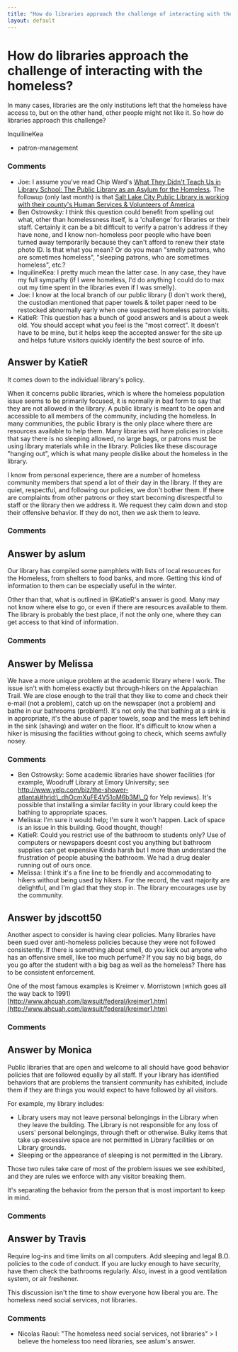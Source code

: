 ```yaml
---
title: "How do libraries approach the challenge of interacting with the homeless?"
layout: default
---
```

How do libraries approach the challenge of interacting with the homeless?
=====================
In many cases, libraries are the only institutions left that the
homeless have access to, but on the other hand, other people might not
like it. So how do libraries approach this challenge?

InquilineKea

<ul class="tags"><li class="tag">patron-management</li></ul>

### Comments ###
* Joe: I assume you've read Chip Ward's [What They Didn't Teach Us in Library
School: The Public Library as an Asylum for the
Homeless](http://www.tomdispatch.com/post/174799/ward\_how\_the\_public\_library\_became\_heartbreak\_hotel).
The followup (only last month) is that [Salt Lake City Public Library is
working with their county's Human Services & Volunteers of
America](http://www.sltrib.com/sltrib/news/53827281-78/library-lake-salt-county.html.csp)
* Ben Ostrowsky: I think this question could benefit from spelling out what, other than
homelessness itself, is a 'challenge' for libraries or their staff.
Certainly it can be a bit difficult to verify a patron's address if they
have none, and I know non-homeless poor people who have been turned away
temporarily because they can't afford to renew their state photo ID. Is
that what you mean? Or do you mean "smelly patrons, who are sometimes
homeless", "sleeping patrons, who are sometimes homeless", etc.?
* InquilineKea: I pretty much mean the latter case. In any case, they have my full
sympathy (if I were homeless, I'd do anything I could do to max out my
time spent in the libraries even if I was smelly).
* Joe: I know at the local branch of our public library (I don't work there),
the custodian mentioned that paper towels & toilet paper need to be
restocked abnormally early when one suspected homeless patron visits.
* KatieR: This question has a bunch of good answers and is about a week old. You
should accept what you feel is the "most correct". It doesn't have to be
mine, but it helps keep the accepted answer for the site up and helps
future visitors quickly identify the best source of info.


Answer by KatieR
----------------
It comes down to the individual library's policy.

When it concerns public libraries, which is where the homeless
population issue seems to be primarily focused, it is normally in bad
form to say that they are not allowed in the library. A public library
is meant to be open and accessible to all members of the community,
including the homeless. In many communities, the public library is the
only place where there are resources available to help them. Many
libraries will have policies in place that say there is no sleeping
allowed, no large bags, or patrons must be using library materials while
in the library. Policies like these discourage "hanging out", which is
what many people dislike about the homeless in the library.

I know from personal experience, there are a number of homeless
community members that spend a lot of their day in the library. If they
are quiet, respectful, and following our policies, we don't bother them.
If there are complaints from other patrons or they start becoming
disrespectful to staff or the library then we address it. We request
they calm down and stop their offensive behavior. If they do not, then
we ask them to leave.

### Comments ###

Answer by aslum
----------------
Our library has compiled some pamphlets with lists of local resources
for the Homeless, from shelters to food banks, and more. Getting this
kind of information to them can be especially useful in the winter.

Other than that, what is outlined in @KatieR's answer is good. Many may
not know where else to go, or even if there are resources available to
them. The library is probably the best place, if not the only one, where
they can get access to that kind of information.

### Comments ###

Answer by Melissa
----------------
We have a more unique problem at the academic library where I work. The
issue isn't with homeless exactly but through-hikers on the Appalachian
Trail. We are close enough to the trail that they like to come and check
their e-mail (not a problem), catch up on the newspaper (not a problem)
and bathe in our bathrooms (problem!). It's not only the that bathing at
a sink is in appropriate, it's the abuse of paper towels, soap and the
mess left behind in the sink (shaving) and water on the floor. It's
difficult to know when a hiker is misusing the facilities without going
to check, which seems awfully nosey.

### Comments ###
* Ben Ostrowsky: Some academic libraries have shower facilities (for example, Woodruff
Library at Emory University; see
http://www.yelp.com/biz/the-shower-atlanta\#hrid:\_dhOcmXuFE4V51oM6b3M\_Q
for Yelp reviews). It's possible that installing a similar facility in
your library could keep the bathing to appropriate spaces.
* Melissa: I'm sure it would help; I'm sure it won't happen. Lack of space is an
issue in this building. Good thought, though!
* KatieR: Could you restrict use of the bathroom to students only? Use of
computers or newspapers doesnt cost you anything but bathroom supplies
can get expensive Kinda harsh but I more than understand the frustration
of people abusing the bathroom. We had a drug dealer running out of ours
once.
* Melissa: I think it's a fine line to be friendly and accommodating to hikers
without being used by hikers. For the record, the vast majority are
delightful, and I'm glad that they stop in. The library encourages use
by the community.

Answer by jdscott50
----------------
Another aspect to consider is having clear policies. Many libraries have
been sued over anti-homeless policies because they were not followed
consistently. If there is something about smell, do you kick out anyone
who has an offensive smell, like too much perfume? If you say no big
bags, do you go after the student with a big bag as well as the
homeless? There has to be consistent enforcement.

One of the most famous examples is Kreimer v. Morristown (which goes all
the way back to 1991)
[http://www.ahcuah.com/lawsuit/federal/kreimer1.htm](http://www.ahcuah.com/lawsuit/federal/kreimer1.htm)

### Comments ###

Answer by Monica
----------------
Public libraries that are open and welcome to all should have good
behavior policies that are followed equally by all staff. If your
library has identified behaviors that are problems the transient
community has exhibited, include them if they are things you would
expect to have followed by all visitors.

For example, my library includes:

-   Library users may not leave personal belongings in the Library when
    they leave the building. The Library is not responsible for any loss
    of users' personal belongings, through theft or otherwise. Bulky
    items that take up excessive space are not permitted in Library
    facilities or on Library grounds.
-   Sleeping or the appearance of sleeping is not permitted in the
    Library.

Those two rules take care of most of the problem issues we see
exhibited, and they are rules we enforce with any visitor breaking them.

It's separating the behavior from the person that is most important to
keep in mind.

### Comments ###

Answer by Travis
----------------
Require log-ins and time limits on all computers. Add sleeping and legal
B.O. policies to the code of conduct. If you are lucky enough to have
security, have them check the bathrooms regularly. Also, invest in a
good ventilation system, or air freshener.

This discussion isn't the time to show everyone how liberal you are. The
homeless need social services, not libraries.

### Comments ###
* Nicolas Raoul: "The homeless need social services, not libraries" \> I believe the
homeless too need libraries, see aslum's answer.

